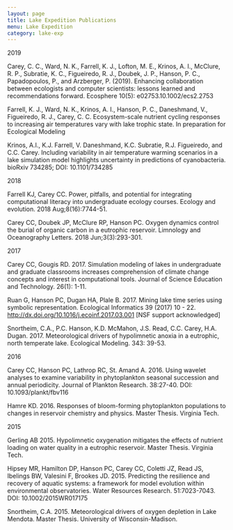 ```yaml
---
layout: page
title: Lake Expedition Publications 
menu: Lake Expedition
category: lake-exp
---
```


<div class="border">2019</div>

Carey, C. C., Ward, N. K., Farrell, K. J., Lofton, M. E., Krinos, A. I., McClure, R. P., Subratie, K. C., Figueiredo, R. J., Doubek, J. P., Hanson, P. C., Papadopoulos, P., and Arzberger, P. (2019). Enhancing collaboration between ecologists and computer scientists: lessons learned and recommendations forward. Ecosphere 10(5): e02753.10.1002/ecs2.2753

Farrell, K. J., Ward, N. K., Krinos, A. I., Hanson, P. C., Daneshmand, V., Figueiredo, R. J., Carey, C. C. Ecosystem-scale nutrient cycling responses to increasing air temperatures vary with lake trophic state. In preparation for Ecological Modeling

Krinos, A.I., K.J. Farrell, V. Daneshmand, K.C. Subratie, R.J. Figueiredo, and C.C. Carey. Including variability in air temperature warming scenarios in a lake simulation model highlights uncertainty in predictions of cyanobacteria. bioRxiv 734285; DOI: 10.1101/734285

<div class="border">2018</div>

Farrell KJ, Carey CC. Power, pitfalls, and potential for integrating computational literacy into undergraduate ecology courses. Ecology and evolution. 2018 Aug;8(16):7744-51.

Carey CC, Doubek JP, McClure RP, Hanson PC. Oxygen dynamics control the burial of organic carbon in a eutrophic reservoir. Limnology and Oceanography Letters. 2018 Jun;3(3):293-301.

<div class="border">2017</div>

Carey CC, Gougis RD. 2017. Simulation modeling of lakes in undergraduate and graduate
classrooms increases comprehension of climate change concepts and interest in computational
tools. Journal of Science Education and Technology. 26(1): 1-11.

Ruan G, Hanson PC, Dugan HA, Plale B. 2017. Mining lake time series using symbolic
representation. Ecological Informatics 39 (2017) 10 - 22.
http://dx.doi.org/10.1016/j.ecoinf.2017.03.001 [NSF support acknowledged]

Snortheim, C.A., P.C. Hanson, K.D. McMahon, J.S. Read, C.C. Carey, H.A. Dugan.  2017.
Meteorological drivers of hypolimnetic anoxia in a eutrophic, north temperate lake. Ecological
Modeling. 343: 39-53.

<div class="border">2016</div>

Carey CC, Hanson PC, Lathrop RC, St. Amand A. 2016. Using wavelet analyses to examine
variability in phytoplankton seasonal succession and annual periodicity.  Journal of Plankton
Research. 38:27-40. DOI: 10.1093/plankt/fbv116

Hamre KD. 2016. Responses of bloom-forming phytoplankton populations to changes in
reservoir chemistry and physics. Master Thesis. Virginia Tech.

<div class="border">2015</div>

Gerling AB 2015. Hypolimnetic oxygenation mitigates the effects of nutrient
loading on water quality in a eutrophic reservoir. Master Thesis. Virginia Tech.

Hipsey MR, Hamilton DP, Hanson PC, Carey CC, Coletti JZ, Read JS, Ibelings BW, Valesini F,
Brookes JD. 2015. Predicting the resilience and recovery of aquatic systems: a
framework for model evolution within environmental observatories. Water Resources Research.
51:7023-7043.
DOI: 10.1002/2015WR017175

Snortheim, C.A. 2015. Meteorological drivers of oxygen depletion in Lake
Mendota. Master Thesis. University of Wisconsin-Madison.

